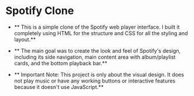 # Spotify Clone

* ** This is a simple clone of the Spotify web player interface. I built it completely using HTML for the structure and CSS for all the styling and layout.**

* ** The main goal was to create the look and feel of Spotify's design, including its side navigation, main content area with album/playlist cards, and the bottom playback bar.**

* ** Important Note: This project is only about the visual design. It does not play music or have any working buttons or interactive features because it doesn't use JavaScript.**
